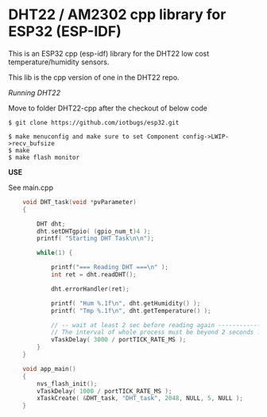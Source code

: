 # DHT22 / AM2302 cpp library for ESP32 (ESP-IDF)

This is an ESP32 cpp (esp-idf) library for the DHT22 low cost temperature/humidity sensors.

This lib is the cpp version of one in the DHT22 repo.

*Running DHT22*

Move to folder DHT22-cpp after the checkout of below code

```
$ git clone https://github.com/iotbugs/esp32.git

$ make menuconfig and make sure to set Component config->LWIP->recv_bufsize
$ make
$ make flash monitor
```

**USE**

See main.cpp

```C
	void DHT_task(void *pvParameter)
	{

		DHT dht;
		dht.setDHTgpio( (gpio_num_t)4 );
		printf( "Starting DHT Task\n\n");

		while(1) {

			printf("=== Reading DHT ===\n" );
			int ret = dht.readDHT();

			dht.errorHandler(ret);

			printf( "Hum %.1f\n", dht.getHumidity() );
			printf( "Tmp %.1f\n", dht.getTemperature() );

			// -- wait at least 2 sec before reading again ------------
			// The interval of whole process must be beyond 2 seconds !!
			vTaskDelay( 3000 / portTICK_RATE_MS );
		}
	}

	void app_main()
	{
		nvs_flash_init();
		vTaskDelay( 1000 / portTICK_RATE_MS );
		xTaskCreate( &DHT_task, "DHT_task", 2048, NULL, 5, NULL );
	}
```



